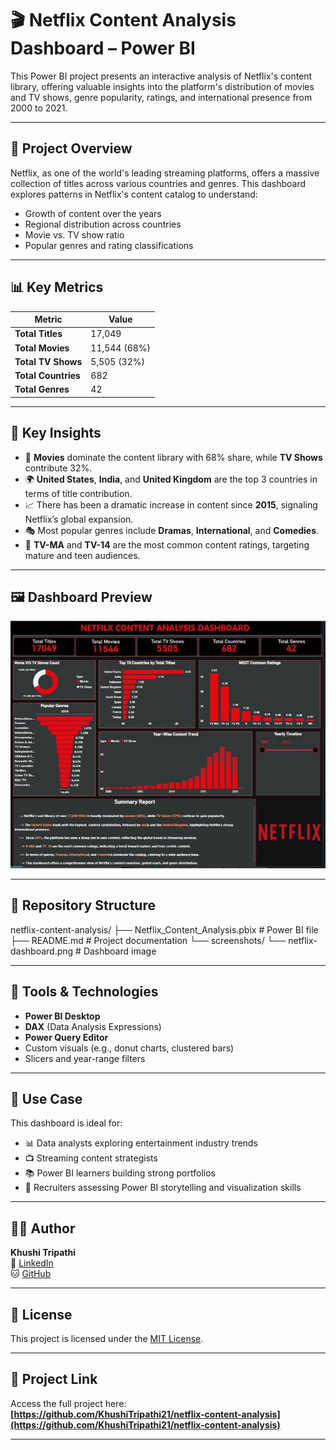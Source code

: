 # 🎬 Netflix Content Analysis Dashboard – Power BI

This Power BI project presents an interactive analysis of Netflix's content library, offering valuable insights into the platform's distribution of movies and TV shows, genre popularity, ratings, and international presence from 2000 to 2021.

---

## 📌 Project Overview

Netflix, as one of the world's leading streaming platforms, offers a massive collection of titles across various countries and genres. This dashboard explores patterns in Netflix's content catalog to understand:

- Growth of content over the years
- Regional distribution across countries
- Movie vs. TV show ratio
- Popular genres and rating classifications

---

## 📊 Key Metrics

| Metric                | Value       |
|-----------------------|-------------|
| **Total Titles**      | 17,049      |
| **Total Movies**      | 11,544 (68%)|
| **Total TV Shows**    | 5,505 (32%) |
| **Total Countries**   | 682         |
| **Total Genres**      | 42          |

---

## 🌟 Key Insights

- 🎥 **Movies** dominate the content library with 68% share, while **TV Shows** contribute 32%.
- 🌍 **United States**, **India**, and **United Kingdom** are the top 3 countries in terms of title contribution.
- 📈 There has been a dramatic increase in content since **2015**, signaling Netflix’s global expansion.
- 🎭 Most popular genres include **Dramas**, **International**, and **Comedies**.
- 🔞 **TV-MA** and **TV-14** are the most common content ratings, targeting mature and teen audiences.

---

## 🖼️ Dashboard Preview

![Dashboard Preview](screenshots/netflix-dashboard.png)

---

## 📁 Repository Structure

netflix-content-analysis/
├── Netflix_Content_Analysis.pbix # Power BI file
├── README.md # Project documentation
└── screenshots/
└── netflix-dashboard.png # Dashboard image


---

## 🧰 Tools & Technologies

- **Power BI Desktop**
- **DAX** (Data Analysis Expressions)
- **Power Query Editor**
- Custom visuals (e.g., donut charts, clustered bars)
- Slicers and year-range filters

---

## 💼 Use Case

This dashboard is ideal for:

- 📊 Data analysts exploring entertainment industry trends
- 📺 Streaming content strategists
- 📚 Power BI learners building strong portfolios
- 💼 Recruiters assessing Power BI storytelling and visualization skills

---

## 👩‍💻 Author

**Khushi Tripathi**  
🔗 [LinkedIn](https://www.linkedin.com/posts/khushi-tripathi-b9a64125a_powerbi-powerbi-datavisualization-activity-7330207889774612480--KQv?utm_source=share&utm_medium=member_desktop&rcm=ACoAAD_PeWYBZlkl5Vi9NBj4106xDqBMLvYlZ4Q)  
🐱 [GitHub](https://github.com/KhushiTripathi21)

---

## 📄 License

This project is licensed under the [MIT License](LICENSE).

---

## 🔗 Project Link

Access the full project here:  
**[https://github.com/KhushiTripathi21/netflix-content-analysis](https://github.com/KhushiTripathi21/netflix-content-analysis)**

---

